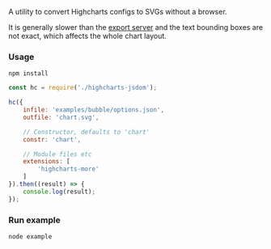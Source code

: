 A utility to convert Highcharts configs to SVGs without a browser.

It is generally slower than the [export server](https://www.npmjs.com/package/highcharts-export-server)
and the text bounding boxes are not exact, which affects the whole chart layout. 

### Usage
`npm install`

```js
const hc = require('./highcharts-jsdom');

hc({
	infile: 'examples/bubble/options.json',
	outfile: 'chart.svg',

	// Constructor, defaults to 'chart'
	constr: 'chart',

	// Module files etc
	extensions: [
		'highcharts-more'
	]
}).then((result) => {
	console.log(result);
});
```

### Run example
`node example`
